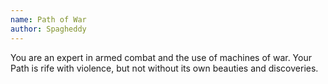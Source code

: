 ```yaml
---
name: Path of War
author: Spagheddy
---
```

You are an expert in armed combat and the use of machines of war. Your Path is rife with violence, but not without
its own beauties and discoveries.
